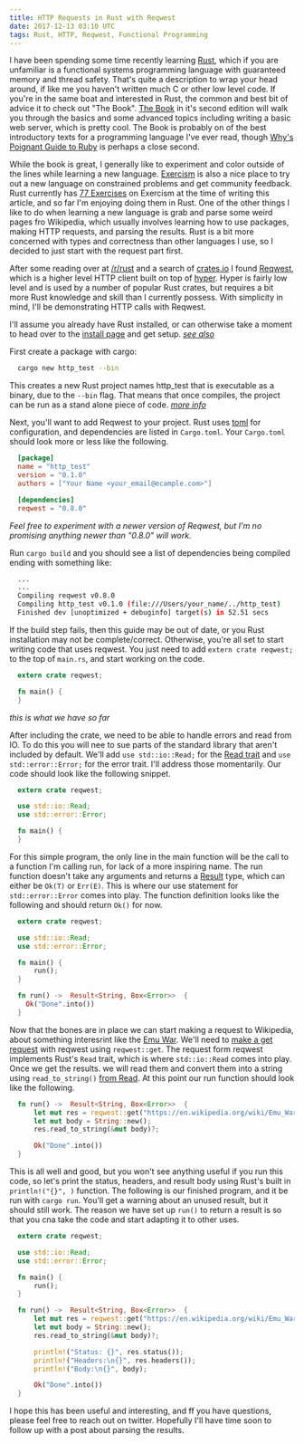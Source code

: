 ```yaml
---
title: HTTP Requests in Rust with Reqwest
date: 2017-12-13 03:10 UTC
tags: Rust, HTTP, Reqwest, Functional Programming
---
```


I have been spending some time recently learning [Rust](https://www.rust-lang.org/en-US/), which if you are unfamiliar is a functional systems programming language with guaranteed memory and thread safety. That's quite a description to wrap your head around, if like me you haven't written much C or other low level code. If you're in the same boat and interested in Rust, the common and best bit of advice it to check out "The Book". [The Book](https://doc.rust-lang.org/stable/book/second-edition/) in it's second edition will walk you through the basics and some advanced topics including writing a basic web server, which is pretty cool. The Book is probably on of the best introductory texts for a programming language I've ever read, though [Why's Poignant Guide to Ruby](http://poignant.guide/) is perhaps a close second.

While the book is great, I generally like to experiment and color outside of the lines while learning a new language. [Exercism](http://exercism.io/) is also a nice place to try out a new language on constrained problems and get community feedback. Rust currently has [77 Exercises](http://exercism.io/languages/rust/exercises) on Exercism at the time of writing this article, and so far I'm enjoying doing them in Rust. One of the other things I like to do when learning a new language is grab and parse some weird pages fro Wikipedia, which usually involves learning how to use packages, making HTTP requests, and parsing the results. Rust is a bit more concerned with types and correctness than other languages I use, so I decided to just start with the request part first.

After some reading over at [/r/rust](https://www.reddit.com/r/rust/) and a search of [crates.io](http://doc.crates.io/) I found [Reqwest](https://github.com/seanmonstar/reqwest), which is a higher level HTTP client built on top of [hyper](https://hyper.rs/). Hyper is fairly low level and is used by a number of popular Rust crates, but requires a bit more Rust knowledge and skill than I currently possess. With simplicity in mind, I'll be demonstrating HTTP calls with Reqwest.

I'll assume you already have Rust installed, or can otherwise take a moment to head over to the [install page](https://www.rust-lang.org/en-US/install.html) and get setup. *[see also](https://doc.rust-lang.org/book/second-edition/ch01-01-installation.html)*

First create a package with cargo:

```bash
  cargo new http_test --bin
```
This creates a new Rust project names http_test that is executable as a binary, due to the `--bin` flag. That means that once compiles, the project can be run as a stand alone piece of code. *[more info](https://doc.rust-lang.org/book/second-edition/ch01-02-hello-world.html#creating-a-project-with-cargo)*

Next, you'll want to add Reqwest to your project. Rust uses [toml](https://github.com/toml-lang/toml) for configuration, and dependencies are listed in `Cargo.toml`. Your `Cargo.toml` should look more or less like the following. 

```toml
  [package]
  name = "http_test"
  version = "0.1.0"
  authors = ["Your Name <your_email@ecample.com>"]

  [dependencies]
  reqwest = "0.8.0"
```

*Feel free to experiment with a newer version of Reqwest, but I'm no promising anything newer than "0.8.0" will work.*

Run `cargo build` and you should see a list of dependencies being compiled ending with something like:

```bash
  ...
  ...
  Compiling reqwest v0.8.0
  Compiling http_test v0.1.0 (file:///Users/your_name/../http_test)
  Finished dev [unoptimized + debuginfo] target(s) in 52.51 secs
```
If the build step fails, then this guide may be out of date, or you Rust installation may not be complete/correct. Otherwise, you're all set to start writing code that uses reqwest. You just need to add `extern crate reqwest;` to the top of `main.rs`, and start working on the code.

```rust
  extern crate reqwest;

  fn main() {
  }
```
*this is what we have so far*


After including the crate, we need to be able to handle errors and read from IO. To do this you will nee to sue parts of the standard library that aren't included by default. We'll add `use std::io::Read;` for the [Read trait](https://doc.rust-lang.org/nightly/std/io/trait.Read.html) and `use std::error::Error;` for the error trait. I'll address those momentarily. Our code should look like the following snippet.

```rust
  extern crate reqwest;

  use std::io::Read;
  use std::error::Error;

  fn main() {
  }
```


For this simple program, the only line in the main function will be the call to a function I'm calling run, for lack of a more inspiring name. The run function doesn't take any arguments and returns a [Result](https://doc.rust-lang.org/nightly/std/result/enum.Result.html) type, which can either be `Ok(T)` or `Err(E)`. This is where our use statement for `std::error::Error` comes into play.  The function definition looks like the following and should return `Ok()` for now.

```rust
  extern crate reqwest;

  use std::io::Read;
  use std::error::Error;

  fn main() {
      run();
  }

  fn run() ->  Result<String, Box<Error>>  {
    Ok("Done".into())
  }
  ```

Now that the bones are in place we can start making a request to Wikipedia, about something interesrint like the [Emu War](https://en.wikipedia.org/wiki/Emu_War). We'll need to [make a get request](https://docs.rs/reqwest/0.8.1/reqwest/#making-a-get-request) with reqwest using `reqwest::get`. The request form reqwest implements Rust's `Read` trait, which is where `std::io::Read` comes into play. Once we get the results. we will read them and convert them into a string using `read_to_string()` [from Read](https://doc.rust-lang.org/std/io/trait.Read.html#method.read_to_string). At this point our run function should look like the following.

```rust
  fn run() ->  Result<String, Box<Error>>  {
      let mut res = reqwest::get("https://en.wikipedia.org/wiki/Emu_War")?;
      let mut body = String::new();
      res.read_to_string(&mut body)?;

      Ok("Done".into())
  }
```

This is all well and good, but you won't see anything useful if you run this code, so let's print the status, headers, and result body using Rust's built in `println!("{}", )` function. The following is our finished program, and it be run with `cargo run`. You'll get a warning about an unused result, but it should still work. The reason we have set up `run()` to return a result is so that you cna take the code and start adapting it to other uses.

```rust
  extern crate reqwest;

  use std::io::Read;
  use std::error::Error;

  fn main() {
      run();
  }

  fn run() ->  Result<String, Box<Error>>  {
      let mut res = reqwest::get("https://en.wikipedia.org/wiki/Emu_War")?;
      let mut body = String::new();
      res.read_to_string(&mut body)?;

      println!("Status: {}", res.status());
      println!("Headers:\n{}", res.headers());
      println!("Body:\n{}", body);

      Ok("Done".into())
  }
```

I hope this has been useful and interesting, and ff you have questions, please feel free to reach out on twitter. Hopefully I'll have time soon to follow up with a post about parsing the results.